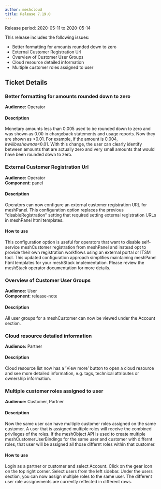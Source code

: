 ```yaml
---
author: meshcloud
title: Release 7.19.0
---
```


Release period: 2020-05-11 to 2020-05-14

This release includes the following issues:
* Better formatting for amounts rounded down to zero
* External Customer Registration Url
* Overview of Customer User Groups
* Cloud resource detailed information
* Multiple customer roles assigned to user
<!--truncate-->

## Ticket Details
### Better formatting for amounts rounded down to zero
**Audience:** Operator<br>

#### Description
Monetary amounts less than 0.005 used to be rounded down to zero and was shown as 0.00 in chargeback statements and
usage reports. Now they are shown as <0.01. For example, if the amount is $0.004, it will be shown as <$0.01.
With this change, the user can clearly identify between amounts that are actually zero and very small amounts that would
have been rounded down to zero.

### External Customer Registration Url
**Audience:** Operator<br>**Component:** panel


#### Description
Operators can now configure an external customer registration URL for meshPanel.
This configuration option replaces the previous "disableRegistration" setting
that required setting external registration URLs in meshPanel html templates.

#### How to use
This configuration option is useful for operators that want to disable self-service
meshCustomer registration from meshPanel and instead opt to provide their own registration
workflows using an external portal or ITSM tool.
This updated configuration approach simplifies maintaining meshPanel html templates for your
meshStack implementation. Please review the meshStack operator documentation for more details.

### Overview of Customer User Groups
**Audience:** User<br>**Component:** release-note


#### Description
All user groups for a meshCustomer can now be viewed under the Account section.

### Cloud resource detailed information
**Audience:** Partner<br>

#### Description
Cloud resource list now has a 'View more' button to open a cloud resource and see more detailed information, e.g.
tags, technical attributes or ownership information.

### Multiple customer roles assigned to user
**Audience:** Customer, Partner<br>

#### Description
Now the same user can have multiple customer roles assigned on the same customer. A user that is assigned multiple roles
will receive the combined privileges of the roles.
If the meshObject API is used to create multiple meshCustomerUserBindings for the same user and customer with differnt roles,
that user will be assigned all those differnt roles within that customer.

#### How to use
Login as a partner or customer and select Account. Click on the gear icon on the top right corner.
Select users from the left sidebar. Under the users section, you can now assign multiple roles to the same user.
The different user role assignements are currently reflected in different rows.

